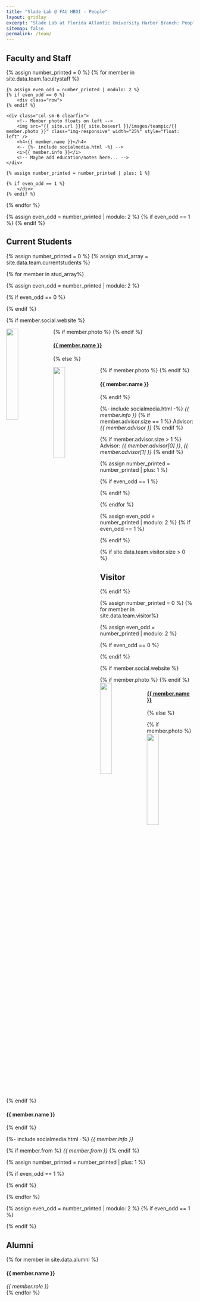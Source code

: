 ```yaml
---
title: "Slade Lab @ FAU HBOI - People"
layout: gridlay
excerpt: "Slade Lab at Florida Atlantic University Harbor Branch: People"
sitemap: false
permalink: /team/
---
```


<!-- # Group Members -->
<!-- **We are  looking for new PhD students, Postdocs, and Master students to join the team** [(see openings)]({{ site.url }}{{ site.baseurl }}/vacancies) **!** -->

<!-- Jump to [staff](#staff), [master and bachelor students](#master-and-bachelor-students), [alumni](#alumni), [administrative support](#administrative-support), [lab visitors](#lab-visitors). -->

<!-- see https://github.com/USC-NSL/USC-NSL.github.io --!>

<!----------------------------------------------------------------------------------------------------------------------------------------->
## Faculty and Staff

{% assign number_printed = 0 %}
{% for member in site.data.team.facultystaff %}

    {% assign even_odd = number_printed | modulo: 2 %}
    {% if even_odd == 0 %}
        <div class="row">
    {% endif %}

    <div class="col-sm-6 clearfix">
        <!-- Member photo floats on left -->
        <img src="{{ site.url }}{{ site.baseurl }}/images/teampic/{{ member.photo }}" class="img-responsive" width="25%" style="float: left" />
        <h4>{{ member.name }}</h4>
        <-- {%- include socialmedia.html -%} -->
        <i>{{ member.info }}</i>
        <!-- Maybe add education/notes here... -->
    </div>

    {% assign number_printed = number_printed | plus: 1 %}

    {% if even_odd == 1 %}
        </div>
    {% endif %}

{% endfor %}

{% assign even_odd = number_printed | modulo: 2 %}
{% if even_odd == 1 %}
    </div>
{% endif %}


<!----------------------------------------------------------------------------------------------------------------------------------------->
## Current Students

{% assign number_printed = 0 %}
{% assign stud_array = site.data.team.currentstudents %}
<!-- Inspect a variable in liquid -->
<!-- {{ stud_array[0] | inspect }} -->

{% for member in stud_array%}

{% assign even_odd = number_printed | modulo: 2 %}

{% if even_odd == 0 %}
<div class="row">
{% endif %}

<div class="col-sm-6 clearfix">

  {% if member.social.website %}

  {% if member.photo %}
  <a target="blank" href="{{ member.social.website }}"><img src="{{ site.url }}{{ site.baseurl }}/images/teampic/{{ member.photo }}" class="img-responsive" width="25%" style="float: left" /></a>
  {% endif %}
  <h4><a target="blank" href="{{ member.social.website }}">{{ member.name }}</a></h4>
  {% else %}

  {% if member.photo %}
  <img src="{{ site.url }}{{ site.baseurl }}/images/teampic/{{ member.photo }}" class="img-responsive" width="25%" style="float: left" />
  {% endif %}
  <h4>{{ member.name }}</h4>
  
  {% endif %}
  
  {%- include socialmedia.html -%}
  <i>{{ member.info }}</i><!--<br>email: <{{ member.email }}></i> -->
  {% if member.advisor.size == 1 %}
  Advisor: <i>{{ member.advisor }}</i>
  {% endif %}

  {% if member.advisor.size > 1 %} <!-- Generally a student is advised by max of 2 professors -->
  Advisor: <i>{{ member.advisor[0] }}</i>, <i>{{ member.advisor[1] }}</i>
  {% endif %}
</div>

{% assign number_printed = number_printed | plus: 1 %}

{% if even_odd == 1 %}
</div>
{% endif %}

{% endfor %}

{% assign even_odd = number_printed | modulo: 2 %}
{% if even_odd == 1 %}
</div>
{% endif %}


<!----------------------------------------------------------------------------------------------------------------------------------------->
{% if site.data.team.visitor.size > 0 %}
## Visitor
{% endif %}

{% assign number_printed = 0 %}
{% for member in site.data.team.visitor%}

{% assign even_odd = number_printed | modulo: 2 %}

{% if even_odd == 0 %}
<div class="row">
{% endif %}

<div class="col-sm-6 clearfix">

  {% if member.social.website %}

  {% if member.photo %}
  <a target="blank" href="{{ member.social.website }}"><img src="{{ site.url }}{{ site.baseurl }}/images/teampic/{{ member.photo }}" class="img-responsive" width="25%" style="float: left" /></a>
  {% endif %}
  <h4><a target="blank" href="{{ member.social.website }}">{{ member.name }}</a></h4>
  {% else %}

  {% if member.photo %}
  <img src="{{ site.url }}{{ site.baseurl }}/images/teampic/{{ member.photo }}" class="img-responsive" width="25%" style="float: left" />
  {% endif %}
  <h4>{{ member.name }}</h4>

  {% endif %}

  {%- include socialmedia.html -%}
  <i>{{ member.info }}</i> <!--<br>email: <{{ member.email }}></i> -->

  {% if member.from %}
  <i>{{ member.from }}</i>
  {% endif %}
</div>

{% assign number_printed = number_printed | plus: 1 %}

{% if even_odd == 1 %}
</div>
{% endif %}

{% endfor %}

{% assign even_odd = number_printed | modulo: 2 %}
{% if even_odd == 1 %}
</div>
{% endif %}




<!----------------------------------------------------------------------------------------------------------------------------------------->
## Alumni
<div class="row">
{% for member in site.data.alumni %}
<div class="col-sm-6 clearfix">
  <h4>{{ member.name }}</h4>
  <i> {{ member.role }}</i>
</div>
{% endfor %}
</div>
